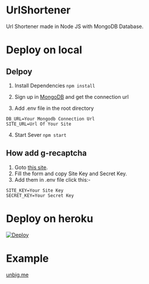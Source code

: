 # UrlShortener

Url Shortener made in Node JS with MongoDB Database.


# Deploy on local

## Delpoy

1. Install Dependencies
`npm install`

2. Sign up in [MongoDB](https://www.mongodb.com/cloud/atlas/register) and get the connection url

3. Add .env file in the root directory
```
DB_URL=Your Mongodb Connection Url
SITE_URL=Url Of Your Site
```

4. Start Sever
`npm start`

## How add g-recaptcha
1. Goto [this site](https://www.google.com/recaptcha/admin/create).
2. Fill the form and copy Site Key and Secret Key.
3. Add them in .env file click this:-
```
SITE_KEY=Your Site Key
SECRET_KEY=Your Secret Key
```


# Deploy on heroku

[![Deploy](https://www.herokucdn.com/deploy/button.svg)](https://heroku.com/deploy?template=https://github.com/leeveshkamboj/UrlShortener/)


# Example
[unbig.me](https://unbig.me/)